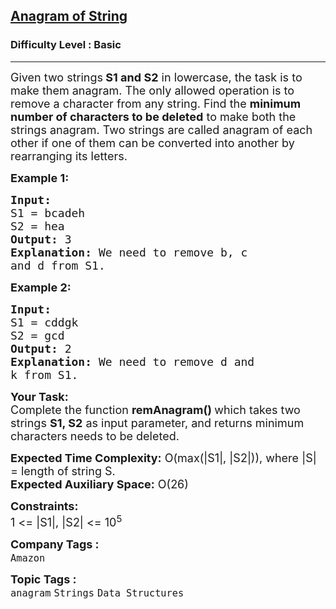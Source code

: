 <h2><a href="https://practice.geeksforgeeks.org/problems/anagram-of-string/1?page=5&difficulty[]=-1&sortBy=submissions">Anagram of String</a></h2><h3>Difficulty Level : Basic</h3><hr><div class="problems_problem_content__Xm_eO"><p><span style="font-size:18px">Given two strings<strong> S1 and S2</strong> in lowercase, the task is to make them anagram. The only allowed operation is to remove a character from any string. Find the&nbsp;<strong>minimum number of characters to be deleted</strong> to make both the strings anagram. Two strings are called anagram of each other if one of them can be converted into another by rearranging its letters.</span></p>

<p><strong><span style="font-size:18px">Example 1:</span></strong></p>

<pre><strong><span style="font-size:18px">Input:
</span></strong><span style="font-size:18px">S1 = bcadeh
S2 = hea
<strong>Output: </strong>3<strong>
Explanation: </strong>We need to remove b, c
and d from S1.</span>
</pre>

<p><strong><span style="font-size:18px">Example 2:</span></strong></p>

<pre><strong><span style="font-size:18px">Input:
</span></strong><span style="font-size:18px">S1 = cddgk
S2 = gcd
<strong>Output: </strong>2<strong>
Explanation: </strong>We need to remove d and
k from S1.</span></pre>

<p><strong><span style="font-size:18px">Your Task:</span></strong><br>
<span style="font-size:18px">Complete&nbsp;the function&nbsp;<strong>remAnagram()&nbsp;</strong>which takes two strings <strong>S1, S2</strong>&nbsp;as input parameter, and returns minimum characters needs to be deleted.</span></p>

<p><span style="font-size:18px"><strong>Expected Time Complexity:</strong>&nbsp;O(max(|S1|, |S2|)), where |S| = length of string S.<br>
<strong>Expected Auxiliary Space:</strong>&nbsp;O(26)</span></p>

<p><span style="font-size:18px"><strong>Constraints:</strong><br>
1 &lt;= |S1|, |S2| &lt;= 10<sup>5</sup></span></p>
</div><p><span style=font-size:18px><strong>Company Tags : </strong><br><code>Amazon</code>&nbsp;<br><p><span style=font-size:18px><strong>Topic Tags : </strong><br><code>anagram</code>&nbsp;<code>Strings</code>&nbsp;<code>Data Structures</code>&nbsp;